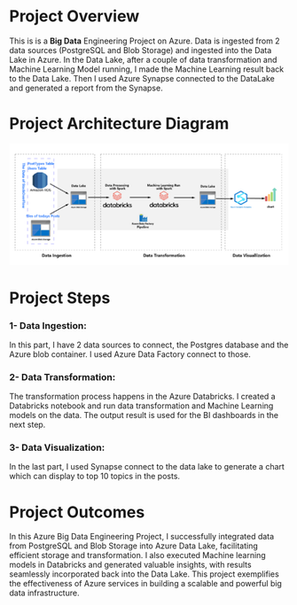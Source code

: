 ﻿# Project Overview
This is is a **Big Data** Engineering Project on Azure. Data is ingested from 2 data sources (PostgreSQL and Blob Storage) and ingested into the Data Lake in Azure. In the Data Lake, after a couple of data transformation and Machine Learning Model running, I made the Machine Learning result back to the Data Lake. Then I used Azure Synapse connected to the DataLake and generated a report from the Synapse.
# Project Architecture Diagram
![architecture](overview.png)
# Project Steps
### 1- Data Ingestion:
In this part, I have 2 data sources to connect, the Postgres database and the Azure blob container. I used Azure Data Factory connect to those.
### 2- Data Transformation:
The transformation process happens in the Azure Databricks. I created a Databricks notebook and run data transformation and Machine Learning models on the data. The output result is used for the BI dashboards in the next step.
### 3- Data Visualization:
In the last part, I used Synapse connect to the data lake to generate a chart which can display to top 10 topics in the posts.
# Project Outcomes
In this Azure Big Data Engineering Project, I successfully integrated data from PostgreSQL and Blob Storage into Azure Data Lake, facilitating efficient storage and transformation. I also executed Machine learning models in Databricks and generated valuable insights, with results seamlessly incorporated back into the Data Lake. This project exemplifies the effectiveness of Azure services in building a scalable and powerful big data infrastructure.
